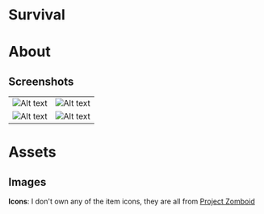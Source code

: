 # Survival
# About
## Screenshots
| | |
|:-------------------------:|:-------------------------:|
|![Alt text](https://cdn.discordapp.com/attachments/1206772849226940496/1213889011337273404/image.png?ex=65f71d3d&is=65e4a83d&hm=e2552064b0d834e2f885f1d8a244f7fb5375131ac549d2512e2e644d46276267&)|![Alt text](https://cdn.discordapp.com/attachments/1206772849226940496/1213889011693920286/image.png?ex=65f71d3d&is=65e4a83d&hm=d44cbae44871f40243f349a60250f38aa284be095ec5815359638fcf2e520da1&)|
|![Alt text](https://cdn.discordapp.com/attachments/1206772849226940496/1213889012394360883/image.png?ex=65f71d3d&is=65e4a83d&hm=7df4845d897f758a25fc31411a0d31fc3f8e4e6a21a2ba35925eb3e2a9a1e3e3&)|![Alt text](https://cdn.discordapp.com/attachments/1206772849226940496/1213889013165858876/image.png?ex=65f71d3d&is=65e4a83d&hm=a8badf8eee4c9fedf788ab0a4c75539c25ad7f069789033267b019c4fba44b82&)|
# Assets
## Images
**Icons**: I don't own any of the item icons, they are all from [Project Zomboid](https://store.steampowered.com/app/108600/Project_Zomboid)
